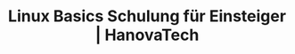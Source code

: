 ---
title: Linux Basics Schulung für Einsteiger | HanovaTech
description: 
weight: 1

course:
  name: Linux Essentials
  slogan: Linux und Kommandozeile für Einsteiger
  emoji: 🐧
  description: "
  Wir zeigen Ihnen, wie Sie die Kommandozeile effektiv nutzen und wie Sie Dateien und Prozesse einfach selbstständig verwalten.
  
  
  Ideal **für alle Personen** die regelmäßig mit Linux und der Kommandozeile arbeiten müssen oder an sämtlichen Projekten beteiligt sind."
  hero_image:
    src: /content/schulungen/linux-terminal.gif
    alt: Linux Terminal
  level:
    rank: Einsteiger
    text: Für Einsteiger geeignet
  duration:
    total: 3
    unit: Tage
    text: in 3 Tagen
  price: 1.200 €

  roadmap:
    heading: Lernen Sie den Umgang mit Linux und der Kommandozeile
    description: Sie sind mit Linux und der Kommandozeile konfrontiert aber wissen nicht, wie Sie eigentlich funktioniert? Wir zeigen Ihnen, wie Sie die Kommandozeile effektiv nutzen.
    target_audience: Ideal für alle Personen die regelmäßig mit Linux konfrontiert sind oder Kommandozeilen generell verstehen möchten.
    goals: Unser Ziel ist es, dass jeder Teilnehmer die Grundlagen von Linux und der Bash kennt und versteht und selbstständig damit arbeiten kann.
    benefits: Arbeiten Sie selbstbewusster mit der Kommandozeile und seien Sie in der Lage, kleinere Probleme selbstständig zu beheben.

  content:
    heading: Unsere Schulungsinhalte
    description: In den 3 Tagen Linux Kurs vermitteln wir von grundlagen Linux bishin zu Skripting und Prozessen alles was Sie wissen müssen.
    bulletpoints:
      - Was ist Linux?
      - Die Kommandozeile
      - Dateiverwaltung
      - Berechtigungen
      - Systemverwaltung
      - Skripts & Prozesse
    details:
      - title: Einführung in Linux
        description: "**1. Was ist ein Betriebssystem?** - Um Linux verstehen zu können, wollen wir erst einmal die Frage klären, was überhaupt genau ein Betriebssystem ist.


        **2. Open-Source und Linux** - Dieser Abschnitt erklärt die Bedeutung von Open-Source-Software und wie Linux in diese stark beeinflusst hat.

        
        **3. Linux im Alltag** - Wir zeigen Ihnen wie Linux im täglichen Leben eingesetzt werden kann. Von Desktops über Server bis hin zu Smartphones

        
        **4. Distributionen** - Überblick über verschiedene Linux-Distributionen und ihre Anwendungsbereiche. Von benutzerfreundlichen Desktop-Varianten wie Ubuntu bis zu spezialisierten Server-Distributionen wie CentOS werden die Unterschiede und Vorteile der einzelnen Distributionen herausgearbeitet.


        **5. VM Installation** - Dieser Abschnitt führt kurz und prägnant durch die Schritte zur Installation einer Linux-Virtual Machine (VM) auf Ihrem Computer"

      - title: Bedienung der Kommandozeile
        description: "**1. Erste Schritte in der Kommandozeile** - Eine einfache Einführung in die Verwendung des Terminals (Bash). Die Teilnehmer*innen lernen grundlegende Funktionen kennen, von der Navigation im Dateisystem bis zur Ausführung von Befehlen.
        

        **2. Navigation** - Dieser Abschnitt vermittelt kurz und prägnant die Nutzung der Kernbefehle ls, cd und pwd im Terminal. Sie lernen, wie Sie mit diesen Befehlen im Dateisystem navigieren können und erhalten ein Verständnis für absolute und relative Pfade.
        
        
        **3. Texteditoren** - Dieser Abschnitt führt in die Verwendung der Texteditoren nano und vim ein. Sie lernen die Grundlagen beider Editoren kennen, darunter das Öffnen, Bearbeiten und Speichern von Dateien sowie grundlegende Bearbeitungsfunktionen wie das Einfügen, Löschen und Suchen von Text. Der Kurs vermittelt ein solides Verständnis für die Nutzung dieser beiden weit verbreiteten Texteditoren in der Linux-Umgebung."

      - title: Ordnerstruktur & Dateiverwaltung
        description: "**1. Kopieren, Verschieben, Löschen usw.** - In diesem Abschnitt lernen Sie die grundlegenden Techniken zur Verwaltung von Dateien in Linux kennen. Dazu gehören das Kopieren, Verschieben und Löschen von Dateien und Verzeichnissen. Praktische Anleitungen und Beispiele zeigen, wie diese Aufgaben effizient mit den entsprechenden Befehlen wie cp, mv und rm durchgeführt werden können.
        

        **2. Suchfunktionen** - Dieser Abschnitt führt in die Verwendung der Suchbefehle find und locate in Linux ein. Sie lernen, wie Sie Dateien und Verzeichnisse effizient suchen können, sowohl anhand von Dateinamen als auch anhand von Suchkriterien wie Dateityp, Größe und Änderungsdatum. Praktische Anleitungen und Beispiele zeigen, wie diese Befehle verwendet werden können, um Dateien und Verzeichnisse im gesamten Dateisystem zu finden.
        

        **3. Hard- und Softlinks** - Dieser Abschnitt bietet eine einfache Einführung in Hard- und Softlinks in Linux. Sie lernen die Unterschiede zwischen diesen beiden Arten von Verknüpfungen sowie ihre Verwendungszwecke kennen. Praktische Beispiele veranschaulichen, wie Links erstellt, verwendet und verwaltet werden.
        

        **4. Ordnerstruktur (FHS)** - In diesem Abschnitt wird die Ordnerstruktur des Dateisystems gemäß dem Filesystem Hierarchy Standard (FHS) in Linux behandelt. Sie lernen die Bedeutung und Organisation der verschiedenen Verzeichnisse wie /bin, /etc, /home, /var usw. kennen. Praktische Anwendungen und Beispiele veranschaulichen, wie die Ordnerstruktur in Linux genutzt wird und welche Rolle sie bei der Organisation von Dateien und der Verwaltung des Systems spielt. Der Kurs bietet Einblicke in bewährte Praktiken zur Navigation und Verwendung der Ordnerstruktur gemäß dem FHS."

      - title: Wichtige Programme und Funktionen
        description: "**1. Berechtigungen (chmod)** - Dieser Abschnitt behandelt das wichtige Thema der Datei- und Verzeichnisberechtigungen in Linux. Sie lernen, wie Berechtigungen auf Dateien und Verzeichnisse festgelegt werden können, um den Zugriff durch Benutzer und Gruppen zu steuern. Der Kurs erklärt die verschiedenen Arten von Berechtigungen wie Lesen, Schreiben und Ausführen sowie die Bedeutung von Besitzern und Gruppen. Praktische Beispiele zeigen, wie Berechtigungen angewendet und geändert werden können, um die Sicherheit und Integrität des Systems zu gewährleisten.
        

        **2. Arhcivieren & Komprimieren** - Dieser Abschnitt behandelt die grundlegenden Befehle tar und gzip in Linux, die für die Komprimierung und Archivierung von Dateien und Verzeichnissen verwendet werden. Sie lernen, wie Sie Dateien und Verzeichnisse mit tar archivieren und mit gzip komprimieren können. Zusätzlich werden Optionen und Anwendungsbeispiele für diese Befehle erläutert, um effizient mit archivierten und komprimierten Daten umgehen zu können.
        

        **3. Paketverwaltung** - In diesem Abschnitt wird die Paketverwaltung in Linux behandelt, ein essenzieller Aspekt für die Installation, Aktualisierung und Entfernung von Software. Sie lernen die Funktionsweise von Paketverwaltungssystemen wie APT (Advanced Package Tool) in Debian/Ubuntu und YUM (Yellowdog Updater, Modified) in Red Hat-basierten Distributionen kennen. Der Kurs erklärt, wie Pakete gesucht, installiert, aktualisiert und entfernt werden können, sowie die Verwaltung von Abhängigkeiten und Repositories. Praktische Beispiele veranschaulichen den Umgang mit der Paketverwaltung in verschiedenen Szenarien."

      - title: Systemverwaltung & Skripting
        description: "**1. Systemctl & Prozesse** - In diesem Abschnitt wird die Verwendung von systemctl zur Verwaltung von Diensten und Prozessen in Linux behandelt. Sie lernen, wie Sie Dienste starten, stoppen, neu starten und überwachen können, sowie das Anzeigen von Statusinformationen und das Konfigurieren von Autostart-Optionen. Der Kurs erklärt auch die Grundlagen der Prozessverwaltung, einschließlich des Anzeigens laufender Prozesse, des Beendens von Prozessen und der Überwachung der Systemressourcennutzung. Praktische Anleitungen und Beispiele zeigen, wie systemctl und andere Befehle zur effektiven Verwaltung von Diensten und Prozessen eingesetzt werden können. 

        
        **2. Umgebungsvariablen (PATH/PS1)** - Dieser Abschnitt bietet eine kurze Einführung in Umgebungsvariablen wie PATH und PS1 in Linux. Sie lernen, wie diese Variablen verwendet werden können, um das Systemverhalten anzupassen und die Benutzererfahrung zu verbessern. Praktische Beispiele zeigen, wie der Pfad für die Befehlssuche (PATH) konfiguriert und das Erscheinungsbild der Befehlszeilenumgebung (PS1) angepasst werden kann.
        

        **3. Bash Scripting** - Dieser Abschnitt bietet eine kompakte Einführung in das Bash-Scripting. Sie lernen die Grundlagen der Skripterstellung in der Bash-Shell, einschließlich Variablen, Bedingungen, Schleifen und Funktionen. Praktische Beispiele veranschaulichen die Verwendung von Bash-Skripten zur Automatisierung von Aufgaben und zur Erstellung benutzerdefinierter Workflows"
---